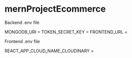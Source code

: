 ﻿# mernProjectEcommerce

 Backend .env file
 
MONGODB_URI =
TOKEN_SECRET_KEY =
FRONTEND_URL =

Frontend .env file

REACT_APP_CLOUD_NAME_CLOUDINARY =
